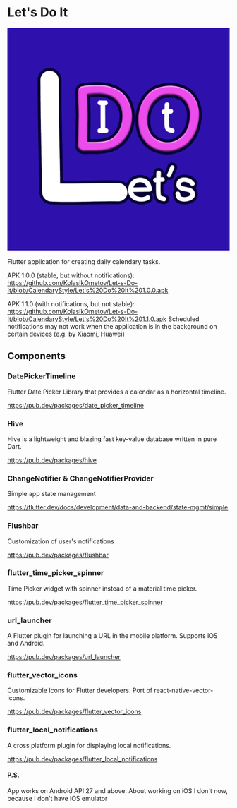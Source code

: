 # Let's Do It

![alt text](https://github.com/KolasikOmetov/Let-s-Do-It/blob/CalendaryStyle/assets/images/Let's%20do%20it%20icon.png?raw=true)

Flutter application for creating daily calendary tasks.

APK 1.0.0 (stable, but without notifications): https://github.com/KolasikOmetov/Let-s-Do-It/blob/CalendaryStyle/Let's%20Do%20It%201.0.0.apk

APK 1.1.0 (with notifications, but not stable): https://github.com/KolasikOmetov/Let-s-Do-It/blob/CalendaryStyle/Let's%20Do%20It%201.1.0.apk
Scheduled notifications may not work when the application is in the background on certain devices (e.g. by Xiaomi, Huawei)

## Components

### DatePickerTimeline

Flutter Date Picker Library that provides a calendar as a horizontal timeline.

https://pub.dev/packages/date_picker_timeline

### Hive

Hive is a lightweight and blazing fast key-value database written in pure Dart.

https://pub.dev/packages/hive

### ChangeNotifier & ChangeNotifierProvider

Simple app state management

https://flutter.dev/docs/development/data-and-backend/state-mgmt/simple

### Flushbar

Customization of user's notifications 

https://pub.dev/packages/flushbar

### flutter_time_picker_spinner

Time Picker widget with spinner instead of a material time picker.

https://pub.dev/packages/flutter_time_picker_spinner

### url_launcher

A Flutter plugin for launching a URL in the mobile platform. Supports iOS and Android.

https://pub.dev/packages/url_launcher

### flutter_vector_icons

Customizable Icons for Flutter developers. Port of react-native-vector-icons.

https://pub.dev/packages/flutter_vector_icons

### flutter_local_notifications

A cross platform plugin for displaying local notifications.

https://pub.dev/packages/flutter_local_notifications

#### P.S.

App works on Android API 27 and above.
About working on iOS I don't now, because I don't have iOS emulator 
